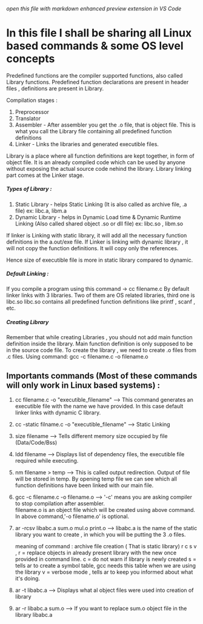 ###### open this file with markdown enhanced preview extension in VS Code

# In this file I shall be sharing all Linux based commands & some OS level concepts

Predefined functions are the compiler supported functions, also called Library functions.
Predefined function declarations are present in header files , definitions are present in Library.

Compilation stages : 
1) Preprocessor 
2) Translator
3) Assembler - After assembler you get the .o file, that is object file. This is what you call the Library file containing all      predefined function definitions
4) Linker - Links the libraries and generated executible files.

Library is a place where all function definitions are kept together, in form of object file. It is an already compiled code which can be used by anyone without exposing the actual source code nehind the library.
Library linking part comes at the Linker stage.

##### Types of Library : 
1) Static Library - helps Static Linking (It is also called as archive file, .a file) ex: libc.a, libm.a 
2) Dynamic Library - helps in Dynamic Load time & Dynamic Runtime Linking (Also called shared object .so or dll file) ex: libc.so , libm.so

If linker is Linking with static library, it will add all the necessary function definitions in the a.out/exe file.
If Linker is linking with dynamic library , it will not copy the function definitions. It will copy only the references.

Hence size of executible file is more in static library compared to dynamic.

##### Default Linking :
If you compile a program using this command ->  cc filename.c 
By default linker links with 3 libraries. Two of them are OS related libraries, third one is libc.so
libc.so contains all   predefined function definitions like printf , scanf , etc.

##### Creating Library
Remember that while creating Libraries , you should not add main function definition inside the library.
Main function definition is only supposed to be in the source code file.
To create the library , we need to create .o files from .c files.
Using command:
    gcc -c filename.c -o filename.o


## Importants commands (Most of these commands will only work in Linux based systems) :

1) cc filename.c -o "executible_filename"  --> This command generates an executible file with the name we have provided. 
In this case default linker links with dynamic C library.

2) cc -static filname.c -o "executible_filename" --> Static  Linking

3) size filename  --> Tells different memory size occupied by file (Data/Code/Bss)

4) ldd filename  --> Displays list of dependency files, the executible file required while executing.

5) nm filename > temp    --> This is called output redirection. Output of file will be stored in temp.
By opening temp file we can see which all function definitions have been linked with our main file.

6) gcc -c filename.c -o filename.o   --> '-c' means you are asking compiler to stop compilation after assembler.  
    filename.o is an object file which will be created using above command. In above command,'-o filename.o' is optional.

7) ar -rcsv libabc.a sum.o mul.o print.o   --> libabc.a is the name of the static  library you want to create , in which you will be putting the 3 .o files.
   
   meaning of command : archive file creation ( That is static library) 
                        r c s v ,
                        r = replace objects in already present library with the new once provided in command line.
                        c = do not warn if library is newly created
                        s = tells ar to create a symbol table, gcc needs this table when we are using the library
                        v = verbose mode , tells ar to keep you informed about what it's doing.

8) ar -t libabc.a     --> Displays what al object files were used into creation of library

9) ar -r libabc.a sum.o  --> If you want to replace sum.o object file in the library libabc.a